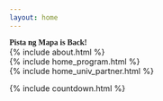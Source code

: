 ```yaml
---
layout: home
---
```

<section class="py-2 container-fluid" id="header">
<div class="display-2 pb-2 pt-1 text-center" style="font-family: Bantayog"><strong class="color-primary-4">Pista ng Mapa is Back!</strong></div>
<div class="container display-4 text-center pb-2" id="demo"></div>
</section>

<section class="py-4 container-fluid" id="about">
    {% include about.html %}
</section>

<section class="py-4 container-fluid bg-color-accent-2" id="program">
    {% include home_program.html %}
</section>

<!-- <section class="py-4 container-fluid bg-color-accent-2" id="cfp">
    {% include home_cfp.html %}
</section> -->

<!-- <section class="py-4 container-fluid bg-color-accent-2" id="registration">
    {% include home_reg.html %}
</section> -->


<!-- <section class="py-4 container-fluid bg-color-accent-2" id="volunteers">
    {% include home_cfv.html %}
</section>
 -->

<section class="py-4 container-fluid" id="univ-partner">
    {% include home_univ_partner.html %}
</section>

<!-- <section class="py-4 container-fluid" id="sponsors">
    {% include home_cfs.html %}
</section> -->


{% include countdown.html %}